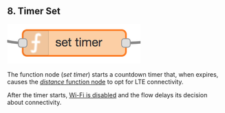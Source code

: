 ## 8. Timer Set

![timer set](img/timer-set.png)

The function node (*set timer*) starts a countdown timer that, when expires, causes the [*distance* function node](close.md) to opt for LTE connectivity.

After the timer starts, [Wi-Fi is disabled](wifi-disable.md) and the flow delays its decision about connectivity.